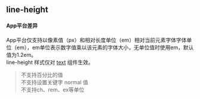 ## line-height


<!-- CSSJSON.line-height.description -->

<!-- CSSJSON.line-height.syntax -->

<!-- CSSJSON.line-height.values -->

<!-- CSSJSON.line-height.compatibility -->

#### App平台差异  
App平台仅支持以像素值（px）和相对长度单位（em）相对当前元素字体字体单位（em），em单位表示数字值乘以该元素的字体大小，无单位值时使用em，默认值为1.2em。  
line-height 样式仅对 [text](uni-app-x/component/text.md) 组件生效。  
> 不支持百分比的值  
> 不支持设置关键字 normal 值  
> 不支持ch、rem、ex等单位  

<!-- CSSJSON.line-height.reference -->
